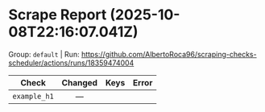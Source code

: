 # Scrape Report (2025-10-08T22:16:07.041Z)

Group: `default`  |  Run: https://github.com/AlbertoRoca96/scraping-checks-scheduler/actions/runs/18359474004

| Check | Changed | Keys | Error |
|---|:---:|:--|:--|
| `example_h1` | — |  |  |
